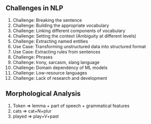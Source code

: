 ## Challenges in NLP
   1. Challenge: Breaking the sentence
   2. Challenge: Building the appropriate vocabulary
   3. Challenge: Linking different components of vocabulary
   4. Challenge: Setting the context (Ambiguity at different levels)
   5. Challenge: Extracting named entities
   6. Use Case: Transforming unstructured data into structured format
   7. Use Case: Extracting rules from sentences
   8. Challenge: Phrases
   9. Challenge: Irony, sarcasm, slang language
   10. Challenge: Domain dependency of ML models
   11. Challenge: Low-resource languages
   12. Challenge: Lack of research and development

## Morphological Analysis
  1. Token => lemma + part of speech + grammatical features
  2. cats => cat+N+plur
  3. played => play+V+past 